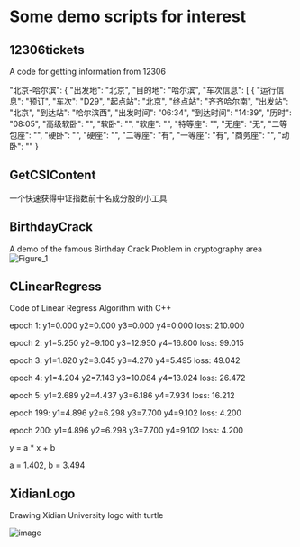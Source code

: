 
# Some demo scripts for interest

## 12306tickets
A code for getting information from 12306

"北京-哈尔滨": {
        "出发地": "北京",
        "目的地": "哈尔滨",
        "车次信息": [
            {
                "运行信息": "预订",
                "车次": "D29",
                "起点站": "北京",
                "终点站": "齐齐哈尔南",
                "出发站": "北京",
                "到达站": "哈尔滨西",
                "出发时间": "06:34",
                "到达时间": "14:39",
                "历时": "08:05",
                "高级软卧": "",
                "软卧": "",
                "软座": "",
                "特等座": "",
                "无座": "无",
                "二等包座": "",
                "硬卧": "",
                "硬座": "",
                "二等座": "有",
                "一等座": "有",
                "商务座": "",
                "动卧": ""
            }

## GetCSIContent
一个快速获得中证指数前十名成分股的小工具

## BirthdayCrack
A demo of the famous Birthday Crack Problem in cryptography area
![Figure_1](https://user-images.githubusercontent.com/47551143/131306137-08420bd6-ba45-4645-b59b-10fa15c9e2f6.png)

## CLinearRegress
Code of Linear Regress Algorithm with C++

epoch   1: y1=0.000 y2=0.000 y3=0.000 y4=0.000  loss: 210.000

epoch   2: y1=5.250 y2=9.100 y3=12.950 y4=16.800  loss: 99.015

epoch   3: y1=1.820 y2=3.045 y3=4.270 y4=5.495  loss: 49.042

epoch   4: y1=4.204 y2=7.143 y3=10.084 y4=13.024  loss: 26.472

epoch   5: y1=2.689 y2=4.437 y3=6.186 y4=7.934  loss: 16.212

epoch 199: y1=4.896 y2=6.298 y3=7.700 y4=9.102  loss: 4.200

epoch 200: y1=4.896 y2=6.298 y3=7.700 y4=9.102  loss: 4.200

y = a * x + b

a = 1.402, b = 3.494

## XidianLogo
Drawing Xidian University logo with turtle

![image](https://user-images.githubusercontent.com/47551143/128628565-6c66574b-0429-441f-ae53-5c214f959ee3.png)
